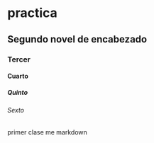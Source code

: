 # practica
## Segundo novel de encabezado
### Tercer
#### Cuarto
##### Quinto 
###### Sexto
primer clase me markdown